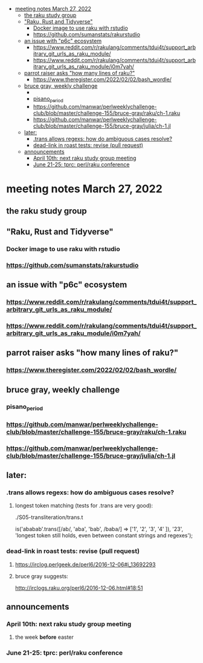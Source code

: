 - [meeting notes March 27, 2022](#org1bd8a59)
  - [the raku study group](#orgad70c36)
  - ["Raku, Rust and Tidyverse"](#org5ea3102)
    - [Docker image to use raku with rstudio](#orge265d4e)
    - [<https://github.com/sumanstats/rakurstudio>](#org3e18771)
  - [an issue with "p6c" ecosystem](#org98902ed)
    - [<https://www.reddit.com/r/rakulang/comments/tdui4t/support_arbitrary_git_urls_as_raku_module/>](#orgf64e09c)
    - [<https://www.reddit.com/r/rakulang/comments/tdui4t/support_arbitrary_git_urls_as_raku_module/i0m7yah/>](#org5d9649a)
  - [parrot raiser asks "how many lines of raku?"](#org6c0c9b1)
    - [<https://www.theregister.com/2022/02/02/bash_wordle/>](#orgd577952)
  - [bruce gray, weekly challenge](#org8580af9)
    - [](#orgc664168)
    - [pisano<sub>period</sub>](#org9c51b42)
    - [<https://github.com/manwar/perlweeklychallenge-club/blob/master/challenge-155/bruce-gray/raku/ch-1.raku>](#orgcec9bbe)
    - [<https://github.com/manwar/perlweeklychallenge-club/blob/master/challenge-155/bruce-gray/julia/ch-1.jl>](#org065d89a)
  - [later:](#org5f71b73)
    - [.trans allows regexs: how do ambiguous cases resolve?](#org3c766ae)
    - [dead-link in roast tests: revise (pull request)](#org0b789eb)
  - [announcements](#org0952351)
    - [April 10th: next raku study group meeting](#orgbc248ef)
    - [June 21-25: tprc: perl/raku conference](#orge1d7484)


<a id="org1bd8a59"></a>

# meeting notes March 27, 2022


<a id="orgad70c36"></a>

## the raku study group


<a id="org5ea3102"></a>

## "Raku, Rust and Tidyverse"


<a id="orge265d4e"></a>

### Docker image to use raku with rstudio


<a id="org3e18771"></a>

### <https://github.com/sumanstats/rakurstudio>


<a id="org98902ed"></a>

## an issue with "p6c" ecosystem


<a id="orgf64e09c"></a>

### <https://www.reddit.com/r/rakulang/comments/tdui4t/support_arbitrary_git_urls_as_raku_module/>


<a id="org5d9649a"></a>

### <https://www.reddit.com/r/rakulang/comments/tdui4t/support_arbitrary_git_urls_as_raku_module/i0m7yah/>


<a id="org6c0c9b1"></a>

## parrot raiser asks "how many lines of raku?"


<a id="orgd577952"></a>

### <https://www.theregister.com/2022/02/02/bash_wordle/>


<a id="org8580af9"></a>

## bruce gray, weekly challenge


<a id="orgc664168"></a>

### 


<a id="org9c51b42"></a>

### pisano<sub>period</sub>


<a id="orgcec9bbe"></a>

### <https://github.com/manwar/perlweeklychallenge-club/blob/master/challenge-155/bruce-gray/raku/ch-1.raku>


<a id="org065d89a"></a>

### <https://github.com/manwar/perlweeklychallenge-club/blob/master/challenge-155/bruce-gray/julia/ch-1.jl>


<a id="org5f71b73"></a>

## later:


<a id="org3c766ae"></a>

### .trans allows regexs: how do ambiguous cases resolve?

1.  longest token matching (tests for .trans are very good):

    ./S05-transliteration/trans.t
    
    is('ababab'.trans([/ab/, 'aba', 'bab', /baba/] => ['1', '2', '3', '4' ]), '23', 'longest token still holds, even between constant strings and regexes');


<a id="org0b789eb"></a>

### dead-link in roast tests: revise (pull request)

1.  <https://irclog.perlgeek.de/perl6/2016-12-06#i_13692293>

2.  bruce gray suggests:

    <http://irclogs.raku.org/perl6/2016-12-06.html#18:51>


<a id="org0952351"></a>

## announcements


<a id="orgbc248ef"></a>

### April 10th: next raku study group meeting

1.  the week **before** easter


<a id="orge1d7484"></a>

### June 21-25: tprc: perl/raku conference

